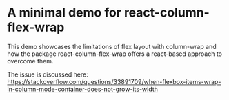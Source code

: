 # A minimal demo for react-column-flex-wrap

This demo showcases the limitations of flex layout with column-wrap and how the package react-column-flex-wrap offers a react-based approach to overcome them.

The issue is discussed here:
https://stackoverflow.com/questions/33891709/when-flexbox-items-wrap-in-column-mode-container-does-not-grow-its-width